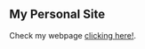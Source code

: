 ## My Personal Site
Check my webpage [clicking here!](https://asj-code.github.io/My-Personal-Site.css/).
